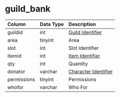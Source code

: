 # guild\_bank

| Column | Data Type | Description |
| :--- | :--- | :--- |
| guildid | int | [Guild Identifier](guilds.md) |
| area | tinyint | Area |
| slot | int | Slot Identifier |
| itemid | int | [Item Identifier](../../../schema/categories/items/items.md) |
| qty | int | Quantity |
| donator | varchar | [Character Identifier](../../../schema/categories/characters/character_data.md) |
| permissions | tinyint | Permissions |
| whofor | varchar | Who For |

